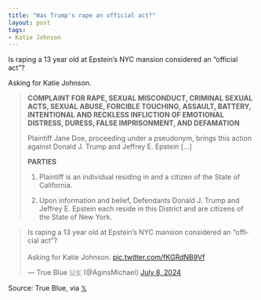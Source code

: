 ```yaml
---
title: "Was Trump's rape an official act?"
layout: post
tags:
- Katie Johnson
---
```


Is raping a 13 year old at Epstein’s NYC mansion considered an “official act”?

Asking for Katie Johnson.

> **COMPLAINT FOR RAPE, SEXUAL MISCONDUCT, CRIMINAL SEXUAL ACTS, SEXUAL ABUSE, FORCIBLE TOUCHING, ASSAULT, BATTERY, INTENTIONAL AND RECKLESS INFLICTION OF EMOTIONAL DISTRESS, DURESS, FALSE IMPRISONMENT, AND DEFAMATION**
>
> Plaintiff Jane Doe, proceeding under a pseudonym, brings this action against Donald J.
Trump and Jeffrey E. Epstein [...]
>
> **PARTIES**
>
> 1. Plaintiff is an individual residing in and a citizen of the State of California.
>
> 2. Upon information and belief, Defendants Donald J. Trump and Jeffrey E. Epstein
each reside in this District and are citizens of the State of New York.

<blockquote class="twitter-tweet"><p lang="en" dir="ltr">Is raping a 13 year old at Epstein’s NYC mansion considered an “official act”? <br><br>Asking for Katie Johnson. <a href="https://t.co/fKGRdNB9Vf">pic.twitter.com/fKGRdNB9Vf</a></p>&mdash; True Blue 🇺🇸 (@AginsMichael) <a href="https://twitter.com/AginsMichael/status/1810452475788525894?ref_src=twsrc%5Etfw">July 8, 2024</a></blockquote> <script async src="https://platform.twitter.com/widgets.js" charset="utf-8"></script>

Source: True Blue, via [𝕏](https://x.com)
